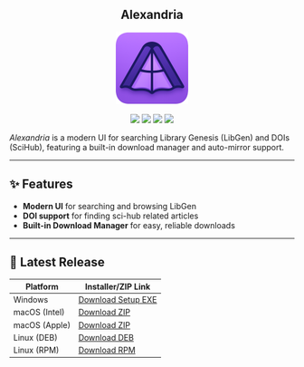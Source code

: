 <h2 align="center">Alexandria</h2>
<p align="center">
<img width="128" height="128" src="https://github.com/JoshMiles/alexandria/blob/main/assets/icon.png?raw=true" /> 
</p>
<p align="center">
<a href="https://github.com/JoshMiles/alexandria/releases/latest"><img src="https://img.shields.io/github/v/release/JoshMiles/alexandria?include_prereleases&style=flat-square&label=latest%20release" /></a>
<a href="https://github.com/JoshMiles/alexandria/issues"><img src="https://img.shields.io/github/issues/JoshMiles/alexandria?style=flat-square" /></a>
<a href="https://github.com/JoshMiles/alexandria/stargazers"><img src="https://img.shields.io/github/stars/JoshMiles/alexandria?style=flat-square"/></a>
<a href="https://github.com/JoshMiles/alexandria/blob/main/LICENSE"><img src="https://img.shields.io/github/license/JoshMiles/alexandria?style=flat-square" /></a>
</p>

_Alexandria_ is a modern UI for searching Library Genesis (LibGen) and DOIs (SciHub), featuring a built-in download manager and auto-mirror support.

---
## ✨ Features

- **Modern UI** for searching and browsing LibGen
- **DOI support** for finding sci-hub related articles
- **Built-in Download Manager** for easy, reliable downloads

---
## 🚀 Latest Release

| Platform         | Installer/ZIP Link |
|------------------|-------------------|
| Windows          | [Download Setup EXE](https://github.com/JoshMiles/alexandria/releases/download/v0.1.64/alexandria-0.1.64.Setup.exe) |
| macOS (Intel)    | [Download ZIP](https://github.com/JoshMiles/alexandria/releases/download/v0.1.64/alexandria-darwin-x64-0.1.64.zip) |
| macOS (Apple)    | [Download ZIP](https://github.com/JoshMiles/alexandria/releases/download/v0.1.64/alexandria-darwin-arm64-0.1.64.zip) |
| Linux (DEB)      | [Download DEB](https://github.com/JoshMiles/alexandria/releases/download/v0.1.64/alexandria_0.1.64_amd64.deb) |
| Linux (RPM)      | [Download RPM](https://github.com/JoshMiles/alexandria/releases/download/v0.1.64/alexandria-0.1.64-1.x86_64.rpm) |

